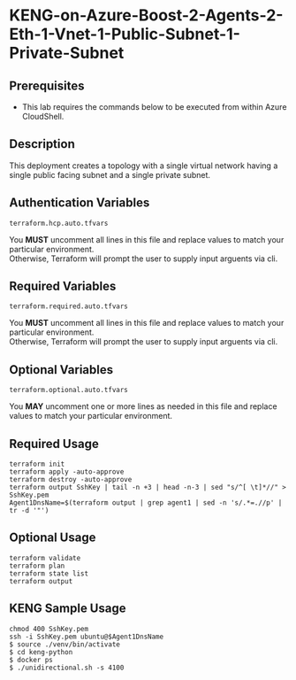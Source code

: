 # KENG-on-Azure-Boost-2-Agents-2-Eth-1-Vnet-1-Public-Subnet-1-Private-Subnet

## Prerequisites
* This lab requires the commands below to be executed from within Azure CloudShell.

## Description
This deployment creates a topology with a single virtual network having a single public facing subnet and a single private subnet.

## Authentication Variables
```
terraform.hcp.auto.tfvars
```
You **MUST** uncomment all lines in this file and replace values to match your particular environment.  
Otherwise, Terraform will prompt the user to supply input arguents via cli.

## Required Variables
```
terraform.required.auto.tfvars
```
You **MUST** uncomment all lines in this file and replace values to match your particular environment.  
Otherwise, Terraform will prompt the user to supply input arguents via cli.

## Optional Variables
```
terraform.optional.auto.tfvars
```
You **MAY** uncomment one or more lines as needed in this file and replace values to match your particular environment.

## Required Usage
```
terraform init
terraform apply -auto-approve
terraform destroy -auto-approve
terraform output SshKey | tail -n +3 | head -n-3 | sed "s/^[ \t]*//" > SshKey.pem
Agent1DnsName=$(terraform output | grep agent1 | sed -n 's/.*=.//p' | tr -d '"')
```

## Optional Usage
```
terraform validate
terraform plan
terraform state list
terraform output
```

## KENG Sample Usage
```
chmod 400 SshKey.pem
ssh -i SshKey.pem ubuntu@$Agent1DnsName
$ source ./venv/bin/activate
$ cd keng-python
$ docker ps
$ ./unidirectional.sh -s 4100
 ```

